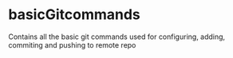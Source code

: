 # basicGitcommands
Contains all the basic git commands used for configuring, adding, commiting and pushing to remote repo

